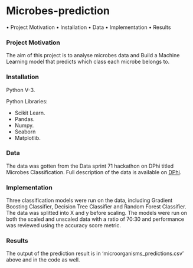 # Microbes-prediction

•	Project Motivation
•	Installation
•	Data
•	Implementation
•	Results



### Project Motivation

The aim of this project is to analyse  microbes data and Build a Machine Learning model that predicts which class each microbe belongs to.



### Installation

Python V-3.

Python Libraries:

- Scikit Learn. 
- Pandas. 
- Numpy.
- Seaborn
- Matplotlib.



### Data

The data was gotten from the Data sprint 71 hackathon on DPhi titled Microbes Classification. Full description of the data is available on [DPhi](https://dphi.tech/challenges/data-sprint-71-microbes-classification/207/overview/evaluation).


### Implementation

Three classification models were run on the data, including Gradient Boosting Classifier, Decision Tree Classifier and Random Forest Classifier. The data was splitted into X and y before scaling. The models were run on both the scaled and unscaled data with a ratio of 70:30 and performance was reviewed using the accuracy score metric.


### Results
The output of the prediction result is in ‘microorganisms_predictions.csv’ above and in the code as well.
